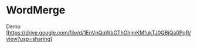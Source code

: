 # WordMerge

Demo [https://drive.google.com/file/d/1EnVnQqWbGThGhjmKMfukTJ0QBjQa0PqR/view?usp=sharing]